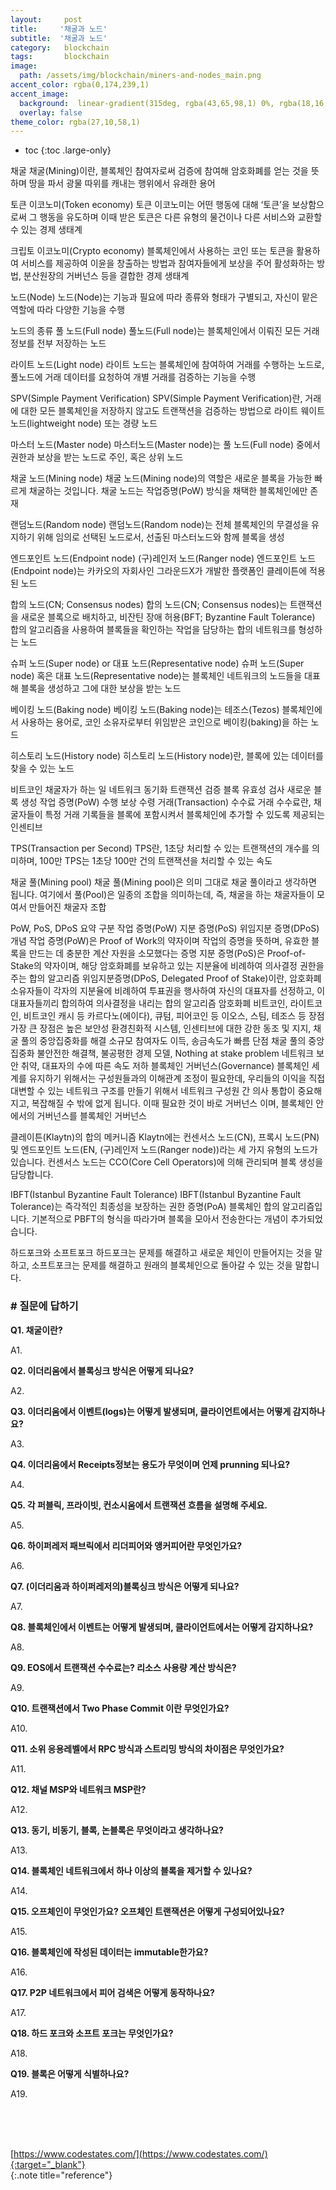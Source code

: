 ```yaml
---
layout:     post
title:     '채굴과 노드'
subtitle:  '채굴과 노드'
category:   blockchain
tags:       blockchain
image: 
  path: /assets/img/blockchain/miners-and-nodes_main.png
accent_color: rgba(0,174,239,1)
accent_image:
  background:  linear-gradient(315deg, rgba(43,65,98,1) 0%, rgba(18,16,14,1) 74%);
  overlay: false
theme_color: rgba(27,10,58,1)
---
```


* toc
{:toc .large-only}


채굴
채굴(Mining)이란, 블록체인 참여자로써 검증에 참여해 암호화폐를 얻는 것을 뜻하며 땅을 파서 광물 따위를 캐내는 행위에서 유래한 용어

토큰 이코노미(Token economy)
토큰 이코노미는 어떤 행동에 대해 ‘토큰’을 보상함으로써 그 행동을 유도하며 이때 받은 토큰은 다른 유형의 물건이나 다른 서비스와 교환할 수 있는 경제 생태계

크립토 이코노미(Crypto economy)
블록체인에서 사용하는 코인 또는 토큰을 활용하여 서비스를 제공하여 이윤을 창출하는 방법과 참여자들에게 보상을 주어 활성화하는 방법, 분산원장의 거버넌스 등을 결합한 경제 생태계

노드(Node)
노드(Node)는 기능과 필요에 따라 종류와 형태가 구별되고, 자신이 맡은 역할에 따라 다양한 기능을 수행

노드의 종류
풀 노드(Full node)
풀노드(Full node)는 블록체인에서 이뤄진 모든 거래 정보를 전부 저장하는 노드

라이트 노드(Light node)
라이트 노드는 블록체인에 참여하여 거래를 수행하는 노드로, 풀노드에 거래 데이터를 요청하여 개별 거래를 검증하는 기능을 수행

SPV(Simple Payment Verification)
SPV(Simple Payment Verification)란, 거래에 대한 모든 블록체인을 저장하지 않고도 트랜잭션을 검증하는 방법으로 라이트 웨이트 노드(lightweight node) 또는 경량 노드

마스터 노드(Master node)
마스터노드(Master node)는 풀 노드(Full node) 중에서 권한과 보상을 받는 노드로 주인, 혹은 상위 노드

채굴 노드(Mining node)
채굴 노드(Mining node)의 역할은 새로운 블록을 가능한 빠르게 채굴하는 것입니다. 채굴 노드는 작업증명(PoW) 방식을 채택한 블록체인에만 존재

랜덤노드(Random node)
랜덤노드(Random node)는 전체 블록체인의 무결성을 유지하기 위해 임의로 선택된 노드로서, 선출된 마스터노드와 함께 블록을 생성

엔드포인트 노드(Endpoint node) (구)레인저 노드(Ranger node)
엔드포인트 노드(Endpoint node)는 카카오의 자회사인 그라운드X가 개발한 플랫폼인 클레이튼에 적용된 노드

합의 노드(CN; Consensus nodes)
합의 노드(CN; Consensus nodes)는 트랜잭션을 새로운 블록으로 배치하고, 비잔틴 장애 허용(BFT; Byzantine Fault Tolerance) 합의 알고리즘을 사용하여 블록들을 확인하는 작업을 담당하는 합의 네트워크를 형성하는 노드

슈퍼 노드(Super node) or 대표 노드(Representative node)
슈퍼 노드(Super node) 혹은 대표 노드(Representative node)는 블록체인 네트워크의 노드들을 대표해 블록을 생성하고 그에 대한 보상을 받는 노드

베이킹 노드(Baking node)
베이킹 노드(Baking node)는 테조스(Tezos) 블록체인에서 사용하는 용어로, 코인 소유자로부터 위임받은 코인으로 베이킹(baking)을 하는 노드

히스토리 노드(History node)
히스토리 노드(History node)란, 블록에 있는 데이터를 찾을 수 있는 노드

비트코인 채굴자가 하는 일
네트워크 동기화
트랜잭션 검증
블록 유효성 검사
새로운 블록 생성
작업 증명(PoW) 수행
보상 수령
거래(Transaction) 수수료
거래 수수료란, 채굴자들이 특정 거래 기록들을 블록에 포함시켜서 블록체인에 추가할 수 있도록 제공되는 인센티브

TPS(Transaction per Second)
TPS란, 1초당 처리할 수 있는 트랜잭션의 개수를 의미하며, 100만 TPS는 1초당 100만 건의 트랜잭션을 처리할 수 있는 속도

채굴 풀(Mining pool)
채굴 풀(Mining pool)은 의미 그대로 채굴 풀이라고 생각하면 됩니다. 여기에서 풀(Pool)은 일종의 조합을 의미하는데, 즉, 채굴을 하는 채굴자들이 모여서 만들어진 채굴자 조합

PoW, PoS, DPoS 요약
구분	작업 증명(PoW)	지분 증명(PoS)	위임지분 증명(DPoS)
개념	작업 증명(PoW)은 Proof of Work의 약자이며 작업의 증명을 뜻하며, 유효한 블록을 만드는 데 충분한 계산 자원을 소모했다는 증명	지분 증명(PoS)은 Proof-of-Stake의 약자이며, 해당 암호화폐를 보유하고 있는 지분율에 비례하여 의사결정 권한을 주는 합의 알고리즘	위임지분증명(DPoS, Delegated Proof of Stake)이란, 암호화폐 소유자들이 각자의 지분율에 비례하여 투표권을 행사하여 자신의 대표자를 선정하고, 이 대표자들끼리 합의하여 의사결정을 내리는 합의 알고리즘
암호화폐	비트코인, 라이트코인, 비트코인 캐시 등	카르다노(에이다), 큐텀, 피어코인 등	이오스, 스팀, 테조스 등
장점	가장 큰 장점은 높은 보안성	환경친화적 시스템, 인센티브에 대한 강한 동조 및 지지, 채굴 풀의 중앙집중화를 해결	소규모 참여자도 이득, 송금속도가 빠름
단점	채굴 풀의 중앙 집중화	불안전한 해결책, 불공평한 경제 모델, Nothing at stake problem	네트워크 보안 취약, 대표자의 수에 따른 속도 저하
블록체인 거버넌스(Governance)
블록체인 세계를 유지하기 위해서는 구성원들과의 이해관계 조정이 필요한데, 우리들의 이익을 직접 대변할 수 있는 네트워크 구조를 만들기 위해서 네트워크 구성원 간 의사 통합이 중요해지고, 복잡해질 수 밖에 없게 됩니다. 이때 필요한 것이 바로 거버넌스 이며, 블록체인 안에서의 거버넌스를 블록체인 거버넌스

클레이튼(Klaytn)의 합의 메커니즘
Klaytn에는 컨센서스 노드(CN), 프록시 노드(PN) 및 엔드포인트 노드(EN, (구)레인저 노드(Ranger node))라는 세 가지 유형의 노드가 있습니다.
컨센서스 노드는 CCO(Core Cell Operators)에 의해 관리되며 블록 생성을 담당합니다.

IBFT(Istanbul Byzantine Fault Tolerance)
IBFT(Istanbul Byzantine Fault Tolerance)는 즉각적인 최종성을 보장하는 권한 증명(PoA) 블록체인 합의 알고리즘입니다. 기본적으로 PBFT의 형식을 따라가며 블록을 모아서 전송한다는 개념이 추가되었습니다.

하드포크와 소프트포크
하드포크는 문제를 해결하고 새로운 체인이 만들어지는 것을 말하고, 소프트포크는 문제를 해결하고 원래의 블록체인으로 돌아갈 수 있는 것을 말합니다.


### # 질문에 답하기

**Q1. 채굴이란?**

A1. 

**Q2. 이더리움에서 블록싱크 방식은 어떻게 되나요?**

A2. 

**Q3. 이더리움에서 이벤트(logs)는 어떻게 발생되며, 클라이언트에서는 어떻게 감지하나요?**

A3. 

**Q4. 이더리움에서 Receipts정보는 용도가 무엇이며 언제 prunning 되나요?**

A4. 

**Q5. 각 퍼블릭, 프라이빗, 컨소시움에서 트랜잭션 흐름을 설명해 주세요.**

A5. 

**Q6. 하이퍼레저 패브릭에서 리더피어와 앵커피어란 무엇인가요?**

A6. 

**Q7. (이더리움과 하이퍼레저의)블록싱크 방식은 어떻게 되나요?**

A7. 

**Q8. 블록체인에서 이벤트는 어떻게 발생되며, 클라이언트에서는 어떻게 감지하나요?**

A8. 

**Q9. EOS에서 트랜잭션 수수료는? 리소스 사용량 계산 방식은?**

A9. 

**Q10. 트랜잭션에서 Two Phase Commit 이란 무엇인가요?**

A10. 

**Q11. 소위 응용레벨에서 RPC 방식과 스트리밍 방식의 차이점은 무엇인가요?**

A11. 

**Q12. 채널 MSP와 네트워크 MSP란?**

A12. 

**Q13. 동기, 비동기, 블록, 논블록은 무엇이라고 생각하나요?**

A13. 

**Q14. 블록체인 네트워크에서 하나 이상의 블록을 제거할 수 있나요?**

A14. 

**Q15. 오프체인이 무엇인가요? 오프체인 트랜잭션은 어떻게 구성되어있나요?**

A15. 

**Q16. 블록체인에 작성된 데이터는 immutable한가요?**

A16. 

**Q17. P2P 네트워크에서 피어 검색은 어떻게 동작하나요?**

A17. 

**Q18. 하드 포크와 소프트 포크는 무엇인가요?**

A18. 

**Q19. 블록은 어떻게 식별하나요?**

A19. 





<br>
<br>
<br>

[https://www.codestates.com/](https://www.codestates.com/){:target="_blank"}<br>
{:.note title="reference"}
